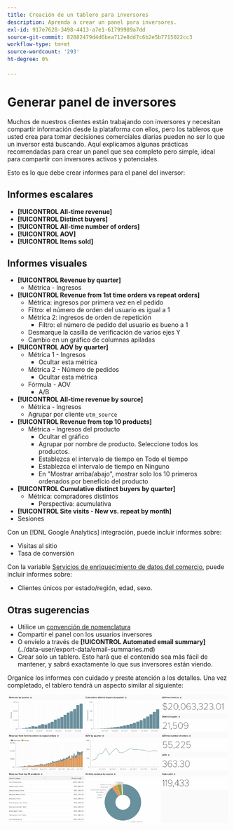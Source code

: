 ```yaml
---
title: Creación de un tablero para inversores
description: Aprenda a crear un panel para inversores.
exl-id: 917e7628-3498-4413-a7e1-61799989a7dd
source-git-commit: 82882479d4d6bea712e8dd7c6b2e5b7715022cc3
workflow-type: tm+mt
source-wordcount: '293'
ht-degree: 0%

---
```


# Generar panel de inversores

Muchos de nuestros clientes están trabajando con inversores y necesitan compartir información desde la plataforma con ellos, pero los tableros que usted crea para tomar decisiones comerciales diarias pueden no ser lo que un inversor está buscando. Aquí explicamos algunas prácticas recomendadas para crear un panel que sea completo pero simple, ideal para compartir con inversores activos y potenciales.

Esto es lo que debe crear informes para el panel del inversor:

## Informes escalares

* **[!UICONTROL All-time revenue]**
* **[!UICONTROL Distinct buyers]**
* **[!UICONTROL All-time number of orders]**
* **[!UICONTROL AOV]**
* **[!UICONTROL Items sold]**

## Informes visuales

* **[!UICONTROL Revenue by quarter]**
   * Métrica - Ingresos
* **[!UICONTROL Revenue from 1st time orders vs repeat orders]**
   * Métrica: ingresos por primera vez en el pedido
   * Filtro: el número de orden del usuario es igual a 1
   * Métrica 2: ingresos de orden de repetición
      * Filtro: el número de pedido del usuario es bueno a 1
   * Desmarque la casilla de verificación de varios ejes Y
   * Cambio en un gráfico de columnas apiladas
* **[!UICONTROL AOV by quarter]**
   * Métrica 1 - Ingresos
      * Ocultar esta métrica
   * Métrica 2 - Número de pedidos
      * Ocultar esta métrica
   * Fórmula - AOV
      * A/B
* **[!UICONTROL All-time revenue by source]**
   * Métrica - Ingresos
   * Agrupar por cliente `utm_source`
* **[!UICONTROL Revenue from top 10 products]**
   * Métrica - Ingresos del producto
      * Ocultar el gráfico
      * Agrupar por nombre de producto. Seleccione todos los productos.
      * Establezca el intervalo de tiempo en Todo el tiempo
      * Establezca el intervalo de tiempo en Ninguno
      * En &quot;Mostrar arriba/abajo&quot;, mostrar solo los 10 primeros ordenados por beneficio del producto
* **[!UICONTROL Cumulative distinct buyers by quarter]**
   * Métrica: compradores distintos
      * Perspectiva: acumulativa
* **[!UICONTROL Site visits - New vs. repeat by month]**
* Sesiones

Con un [!DNL Google Analytics] integración, puede incluir informes sobre:

* Visitas al sitio
* Tasa de conversión

Con la variable [Servicios de enriquecimiento de datos del comercio](https://business.adobe.com/products/magento/magento-commerce.html), puede incluir informes sobre:

* Clientes únicos por estado/región, edad, sexo.

## Otras sugerencias

* Utilice un [convención de nomenclatura](../best-practices/naming-elements.md)
* Compartir el panel con los usuarios inversores
* O envíelo a través de **[!UICONTROL Automated email summary]**(../data-user/export-data/email-summaries.md)
* Crear solo un tablero. Esto hará que el contenido sea más fácil de mantener, y sabrá exactamente lo que sus inversores están viendo.

Organice los informes con cuidado y preste atención a los detalles. Una vez completado, el tablero tendrá un aspecto similar al siguiente:

![](../../mbi/assets/investor-dboard-example.png)
